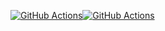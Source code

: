 [![GitHub Actions](https://github.com/EnriqueMadrigal95/Prueba/actions/workflows/github-actions-dotnet.yaml/badge.svg?event=push)](https://github.com/EnriqueMadrigal95/Prueba/actions/workflows/github-actions-dotnet.yaml)[![GitHub Actions](https://github.com/EnriqueMadrigal95/Prueba/actions/workflows/github-actions-dotnet.yaml/badge.svg?event=push)](https://github.com/EnriqueMadrigal95/Prueba/actions/workflows/github-actions-dotnet.yaml)
